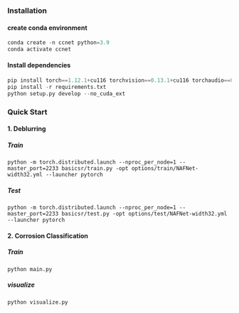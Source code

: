 



### Installation
#### create conda environment

```python
conda create -n ccnet python=3.9
conda activate ccnet
```

#### Install dependencies

```python
pip install torch==1.12.1+cu116 torchvision==0.13.1+cu116 torchaudio==0.12.1 --extra-index-url https://download.pytorch.org/whl/cu116
pip install -r requirements.txt
python setup.py develop --no_cuda_ext
```

### Quick Start 
#### 1. Deblurring

##### Train

```
python -m torch.distributed.launch --nproc_per_node=1 --master_port=2233 basicsr/train.py -opt options/train/NAFNet-width32.yml --launcher pytorch
```

##### Test

```
python -m torch.distributed.launch --nproc_per_node=1 --master_port=2233 basicsr/test.py -opt options/test/NAFNet-width32.yml --launcher pytorch
```

#### 2. Corrosion Classification

##### Train

```
python main.py
```

##### visualize

```
python visualize.py
```


